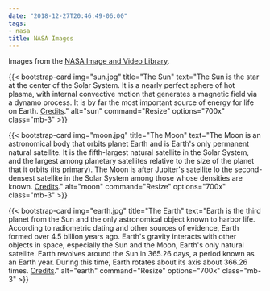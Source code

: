 ```yaml
---
date: "2018-12-27T20:46:49-06:00"
tags:
- nasa
title: NASA Images
---
```


Images from the [NASA Image and Video Library](https://images.nasa.gov/). 

{{< bootstrap-card 
img="sun.jpg" 
title="The Sun"
text="The Sun is the star at the center of the Solar System. It is a nearly perfect sphere of hot plasma, with internal convective motion that generates a magnetic field via a dynamo process. It is by far the most important source of energy for life on Earth. [Credits](https://images.nasa.gov/details-GSFC_20171208_Archive_e000393.html)." 
alt="sun" 
command="Resize" 
options="700x" 
class="mb-3" >}}

{{< bootstrap-card 
img="moon.jpg" 
title="The Moon"
text="The Moon is an astronomical body that orbits planet Earth and is Earth's only permanent natural satellite. It is the fifth-largest natural satellite in the Solar System, and the largest among planetary satellites relative to the size of the planet that it orbits (its primary). The Moon is after Jupiter's satellite Io the second-densest satellite in the Solar System among those whose densities are known. [Credits](https://images.nasa.gov/details-GSFC_20171208_Archive_e001861.html)." 
alt="moon" 
command="Resize" 
options="700x" 
class="mb-3" >}}

{{< bootstrap-card 
img="earth.jpg" 
title="The Earth"
text="Earth is the third planet from the Sun and the only astronomical object known to harbor life. According to radiometric dating and other sources of evidence, Earth formed over 4.5 billion years ago. Earth's gravity interacts with other objects in space, especially the Sun and the Moon, Earth's only natural satellite. Earth revolves around the Sun in 365.26 days, a period known as an Earth year. During this time, Earth rotates about its axis about 366.26 times. [Credits](https://images.nasa.gov/details-PIA18033.html)." 
alt="earth" 
command="Resize" 
options="700x" 
class="mb-3" >}}

